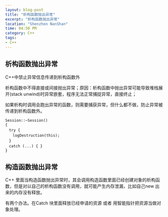 ```yaml
---
layout: blog-post
title: "析构函数抛出异常"
excerpt: "析构函数抛出异常"
location: "Shenzhen NanShan"
time: 04:50 PM
category: C++
tags:
- C++
---
```


## 析构函数抛出异常 ##

C++中禁止异常信息传递到析构函数外

析构函数中不得直接或间接抛出异常；原因：析构函数中抛出异常可能导致堆栈展开(stack unwind)时异常嵌套，程序无法正常捕捉异常，直接终止；

如果析构时调用会跑出异常的函数，则需要捕获异常，但什么都不做，防止异常被传递到析构函数外。

    Session::~Session()
    {
    　try {
    　　logDestruction(this);
    　}
    　catch (...) { }
    }

## 构造函数抛出异常 ##

C++ 里面当构造函数抛出异常时，其会调用构造函数里面已经创建对象的析构函数，但是对以自己的析构函数没有调用，就可能产生内存泄漏，比如自己new 出来的内存没有释放。 

有两个办法。在Catch 块里面释放已经申请的资源 或者 用智能指针把资源当做对象处理。







